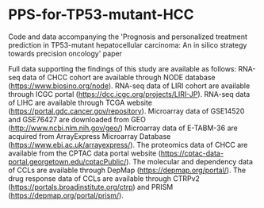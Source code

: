# PPS-for-TP53-mutant-HCC
Code and data accompanying the 'Prognosis and personalized treatment prediction in TP53-mutant hepatocellular carcinoma: An in silico strategy towards precision oncology' paper

Full data supporting the findings of this study are available as follows:
RNA-seq data of CHCC cohort are available through NODE database (https://www.biosino.org/node). 
RNA-seq data of LIRI cohort are available through ICGC portal (https://dcc.icgc.org/projects/LIRI-JP). 
RNA-seq data of LIHC are available through TCGA website (https://portal.gdc.cancer.gov/repository). 
Microarray data of GSE14520 and GSE76427 are downloaded from GEO (http://www.ncbi.nlm.nih.gov/geo/)
Microarray data of E-TABM-36 are acquired from ArrayExpress Microarray Database (https://www.ebi.ac.uk/arrayexpress/). 
The proteomics data of CHCC are available from the CPTAC data portal website (https://cptac-data-portal.georgetown.edu/cptacPublic/). 
The molecular and dependency data of CCLs are available through DepMap (https://depmap.org/portal/). 
The drug response data of CCLs are available through CTRPv2 (https://portals.broadinstitute.org/ctrp) and PRISM (https://depmap.org/portal/prism/).
